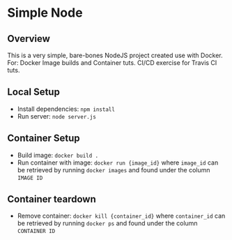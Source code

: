 # Simple Node

## Overview

This is a very simple, bare-bones NodeJS project created use with Docker.
For:
Docker Image builds and Container tuts.
CI/CD exercise for Travis CI tuts.

## Local Setup

- Install dependencies: `npm install`
- Run server: `node server.js`

## Container Setup

- Build image: `docker build .`
- Run container with image: `docker run {image_id}` where `image_id` can be retrieved by running `docker images` and found under the column `IMAGE ID`

## Container teardown

- Remove container: `docker kill {container_id}` where `container_id` can be retrieved by running `docker ps` and found under the column `CONTAINER ID`
